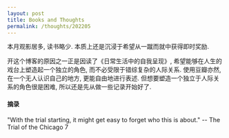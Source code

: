 ```yaml
---
layout: post
title: Books and Thoughts
permalink: /thoughts/202205
---
```


本月观影居多, 读书略少. 本质上还是沉浸于希望从一蹴而就中获得即时奖励.

开这个博客的原因之一正是因读了《日常生活中的自我呈现》, 希望能够在人生的戏台上塑造起一个独立的角色, 而不必受限于错综复杂的人际关系. 使用豆瓣亦然, 在一个无人认识自己的地方, 更能自由地进行表述. 但想要塑造一个独立于人际关系的角色很是困难, 所以还是先从做一些记录开始好了.

#### 摘录

"With the trial starting, it might get easy to forget who this is about." -- The Trial of the Chicago 7
